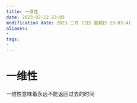 ```yaml
---
title: 一维性
date: 2023-02-12 23:03
modification date: 2023 二月 12日 星期日 23:03:41
aliases: 
- 
tags: 
- 
---
```


# 一维性

一维性意味着永远不能返回过去的时间